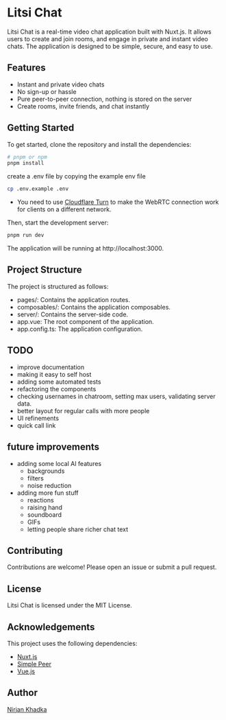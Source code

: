 # Litsi Chat

Litsi Chat is a real-time video chat application built with Nuxt.js. It allows users to create and join rooms, and engage in private and instant video chats. The application is designed to be simple, secure, and easy to use.

## Features

- Instant and private video chats
- No sign-up or hassle
- Pure peer-to-peer connection, nothing is stored on the server
- Create rooms, invite friends, and chat instantly

## Getting Started

To get started, clone the repository and install the dependencies:

```bash
# pnpm or npm
pnpm install
```

create a .env file by copying the example env file

```bash
cp .env.example .env
```

- You need to use [Cloudflare Turn](https://developers.cloudflare.com/calls/turn/generate-credentials/) to make the WebRTC connection work for clients on a different network.

Then, start the development server:

```bash
pnpm run dev
```

The application will be running at http://localhost:3000.

## Project Structure
The project is structured as follows:

- pages/: Contains the application routes.
- composables/: Contains the application composables.
- server/: Contains the server-side code.
- app.vue: The root component of the application.
- app.config.ts: The application configuration.

## TODO
-  improve documentation
-  making it easy to self host
-  adding some automated tests
-  refactoring the components
-  checking usernames in chatroom, setting max users, validating server data.
-  better layout for regular calls with more people
-  UI refinements
-  quick call link

## future improvements
- adding some local AI features
	- backgrounds
	- filters
	- noise reduction
- adding more fun stuff
	- reactions
	- raising hand
	- soundboard
	- GIFs
	- letting people share richer chat text

## Contributing
Contributions are welcome! Please open an issue or submit a pull request.

## License
Litsi Chat is licensed under the MIT License.

## Acknowledgements
This project uses the following dependencies:

- [Nuxt.js](https://nuxt.com/)
- [Simple Peer](https://github.com/feross/simple-peer)
- [Vue.js](https://vuejs.org/)


## Author
[Nirjan Khadka](https://github.com/nirjan-dev/)